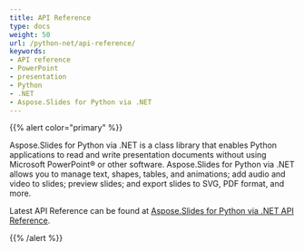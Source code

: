```yaml
---
title: API Reference
type: docs
weight: 50
url: /python-net/api-reference/
keywords:
- API reference
- PowerPoint
- presentation
- Python
- .NET
- Aspose.Slides for Python via .NET
---
```


{{% alert color="primary" %}} 

Aspose.Slides for Python via .NET is a class library that enables Python applications to read and write presentation documents without using Microsoft PowerPoint® or other software. Aspose.Slides for Python via .NET allows you to manage text, shapes, tables, and animations; add audio and video to slides; preview slides; and export slides to SVG, PDF format, and more.

Latest API Reference can be found at [Aspose.Slides for Python via .NET API Reference](https://reference.aspose.com/slides/python-net/).

{{% /alert %}}
